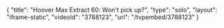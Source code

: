 {
    "title": "Hoover Max Extract 60: Won't pick up?",
    "type": "solo",
    "layout": "iframe-static",
    "videoId": "3788123",
    "url": "\/tvpembed\/3788123"
}